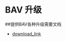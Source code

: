 # BAV 升级

##提供BAV各种升级需要文档

- [download_link](https://www.gitbook.com/download/pdf/book/caimaoy/doc_bav)
